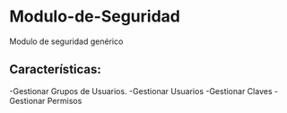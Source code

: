 # Modulo-de-Seguridad
Modulo de seguridad genérico

Características:
----------------------------------------

-Gestionar Grupos de Usuarios.
-Gestionar Usuarios
-Gestionar Claves
-Gestionar Permisos
